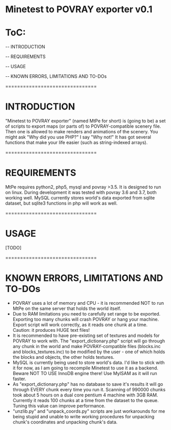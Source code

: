 # Minetest to POVRAY exporter v0.1

# ToC:

-- INTRODUCTION

-- REQUIREMENTS

-- USAGE

-- KNOWN ERRORS, LIMITATIONS AND TO-DOs

===============================

# INTRODUCTION

"Minetest to POVRAY exporter" (named MtPe for short) is (going to be) a set of scripts to export maps (or parts of) to POVRAY-compatible
scenery file. Then one is allowed to make renders and animations of the scenery.
You might ask "Why did you use PHP?" I say "Why not!" It has got several functions that make your life easier (such as string-indexed arrays).

===============================

# REQUIREMENTS

MtPe requires python2, php5, mysql and povray >3.5.
It is designed to run on linux.
During development it was tested with povray 3.6 and 3.7, both working well.
MySQL currently stores world's data exported from sqlite dataset, but sqlite3 functions in php will work as well.

===============================

# USAGE

[TODO]

===============================

# KNOWN ERRORS, LIMITATIONS AND TO-DOs

- POVRAY uses a lot of memory and CPU - it is recommended NOT to run MtPe on the same server that holds the world itself.
- Due to RAM limitations you need to carefully set range to be exported. Exporting too many chunks will crash POVRAY or hang your machine. Export script will work correctly, as it reads one chunk at a time. Caution: it produces HUGE text files!
- It is recommended to have pre-existing set of textures and models for POVRAY to work with. The "export_dictionary.php" script will go through any chunk in the world and make POVRAY-compatible files (blocks.inc and blocks_textures.inc) to be modified by the user - one of which holds the blocks and objects, the other holds textures.
- MySQL is currently being used to store world's data. I'd like to stick with it for now, as I am going to recompile Minetest to use it as a backend. Beware NOT TO USE InnoDB engine there! Use MyISAM as it will run faster.
- As "export_dictionary.php" has no database to save it's results it will go through EVERY chunk every time you run it. Scanning of 990000 chunks took about 5 hours on a dual core pentium 4 machine with 3GB RAM. Currently it reads 100 chunks at a time from the dataset to the queue. Tuning this value can improve performance.
- "unzlib.py" and "unpack_coords.py" scripts are just workarounds for me being stupid and unable to write working procedures for unpacking chunk's coordinates and unpacking chunk's data.
